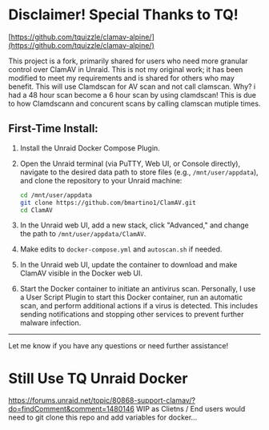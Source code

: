 # Disclaimer! Special Thanks to TQ!
[https://github.com/tquizzle/clamav-alpine/](https://github.com/tquizzle/clamav-alpine/)

This project is a fork, primarily shared for users who need more granular control over ClamAV in Unraid. This is not my original work; it has been modified to meet my requirements and is shared for others who may benefit.
This will use Clamdscan for AV scan and not call clamscan. Why? i had a 48 hour scan become a 6 hour scan by using clamdscan! This is due to how Clamdscann and concurent scans by calling clamscan mutiple times.

## First-Time Install:
1. Install the Unraid Docker Compose Plugin.
2. Open the Unraid terminal (via PuTTY, Web UI, or Console directly), navigate to the desired data path to store files (e.g., `/mnt/user/appdata`), and clone the repository to your Unraid machine:

    ```bash
    cd /mnt/user/appdata
    git clone https://github.com/bmartino1/ClamAV.git
    cd ClamAV
    ```

3. In the Unraid web UI, add a new stack, click "Advanced," and change the path to `/mnt/user/appdata/ClamAV`.
4. Make edits to `docker-compose.yml` and `autoscan.sh` if needed.
5. In the Unraid web UI, update the container to download and make ClamAV visible in the Docker web UI.
6. Start the Docker container to initiate an antivirus scan. Personally, I use a User Script Plugin to start this Docker container, run an automatic scan, and perform additional actions if a virus is detected. This includes sending notifications and stopping other services to prevent further malware infection.

---

Let me know if you have any questions or need further assistance!

# Still Use TQ Unraid Docker
https://forums.unraid.net/topic/80868-support-clamav/?do=findComment&comment=1480146
WIP as Clietns / End users would need to git clone this repo and add variables for docker...
